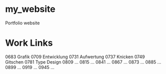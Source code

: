 # my_website
Portfolio website

# Work Links

0683 Grafik
0709 Entwicklung
0731 Aufwertung
0737 Knicken
0749 Gitschen
0781 Type Design
0809 ...
0815 ...
0841 ...
0867 ...
0873 ...
0885 ...
0899 ...
0919 ...
0945 ...
